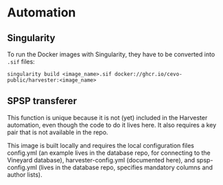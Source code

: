# Automation

## Singularity

To run the Docker images with Singularity, they have to be converted into `.sif` files:

```
singularity build <image_name>.sif docker://ghcr.io/cevo-public/harvester:<image_name>
```

## SPSP transferer

This function is unique because it is not (yet) included in the Harvester automation, even though the code to do it lives here. It also requires a key pair that is not available in the repo.

This image is built locally and requires the local configuration files config.yml (an example lives in the database repo, for connecting to the Vineyard database), harvester-config.yml (documented here), and spsp-config.yml (lives in the database repo, specifies mandatory columns and author lists).
